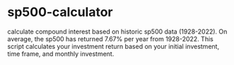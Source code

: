 # sp500-calculator
calculate compound interest based on historic sp500 data (1928-2022).
On average, the sp500 has returned 7.67% per year from 1928-2022. 
This script calculates your investment return based on your initial investment, time frame, and monthly investment.
